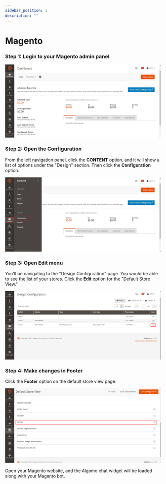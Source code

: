 ```yaml
---
sidebar_position: 1
description: ""
---
```


# Magento

### **Step 1: Login to your Magento admin panel**

![Magento](../images/magento/Untitled.png)

### **Step 2: Open the Configuration**

From the left navigation panel, click the **CONTENT** option, and it will show a list of options under the "Design" section. Then click the **Configuration** option.

![Magento](../images/magento/Untitled%201.png)

### **Step 3: Open Edit menu**

You’ll be navigating to the "Design Configuration" page. You would be able to see the list of your stores. Click the **Edit** option for the "Default Store View."

![Magento](../images/magento/Untitled%202.png)

### **Step 4: Make changes in Footer**

Click the **Footer** option on the default store view page.

![Magento](../images/magento/Untitled%203.png)

Open your Magento website, and the Algomo chat widget will be loaded along with your Magento bot.
